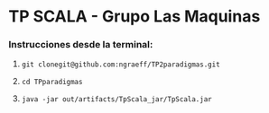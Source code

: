 <h1>TP SCALA - Grupo Las Maquinas</h1>


### Instrucciones desde la terminal:
<ol>
  <li>
      
    git clonegit@github.com:ngraeff/TP2paradigmas.git
    
  </li>
  <li>      

    cd TPparadigmas 
 </li> 
 <li>      

    java -jar out/artifacts/TpScala_jar/TpScala.jar
 </li> 
</ol>



